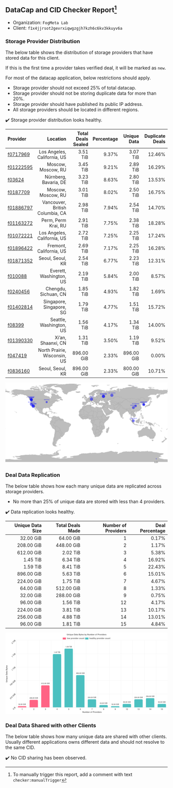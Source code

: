 ## DataCap and CID Checker Report[^1]
 - Organization: `FogMeta Lab`
 - Client: `f1x4jjrsot2gevrxiqwgzgjh7kzh6c6kv3kkuyv6a`
### Storage Provider Distribution
The below table shows the distribution of storage providers that have stored data for this client.

If this is the first time a provider takes verified deal, it will be marked as `new`.

For most of the datacap application, below restrictions should apply.
 - Storage provider should not exceed 25% of total datacap.
 - Storage provider should not be storing duplicate data for more than 20%.
 - Storage provider should have published its public IP address.
 - All storage providers should be located in different regions.

✔️ Storage provider distribution looks healthy.

| Provider                                              |                        Location | Total Deals Sealed | Percentage | Unique Data | Duplicate Deals |
| :---------------------------------------------------- | ------------------------------: | -----------------: | ---------: | ----------: | --------------: |
| [f0717969](https://filfox.info/en/address/f0717969)   |     Los Angeles, California, US |           3.51 TiB |      9.37% |    3.07 TiB |          12.46% |
| [f01222595](https://filfox.info/en/address/f01222595) |              Moscow, Moscow, RU |           3.45 TiB |      9.21% |    2.89 TiB |          16.29% |
| [f03624](https://filfox.info/en/address/f03624)       |           Nürnberg, Bavaria, DE |           3.23 TiB |      8.63% |    2.80 TiB |          13.53% |
| [f0187709](https://filfox.info/en/address/f0187709)   |              Moscow, Moscow, RU |           3.01 TiB |      8.02% |    2.50 TiB |          16.75% |
| [f01886797](https://filfox.info/en/address/f01886797) | Vancouver, British Columbia, CA |           2.98 TiB |      7.94% |    2.54 TiB |          14.70% |
| [f01163272](https://filfox.info/en/address/f01163272) |             Perm, Perm Krai, RU |           2.91 TiB |      7.75% |    2.38 TiB |          18.28% |
| [f01072221](https://filfox.info/en/address/f01072221) |     Los Angeles, California, US |           2.72 TiB |      7.25% |    2.25 TiB |          17.24% |
| [f01896422](https://filfox.info/en/address/f01896422) |         Fremont, California, US |           2.69 TiB |      7.17% |    2.25 TiB |          16.28% |
| [f01871352](https://filfox.info/en/address/f01871352) |                Seoul, Seoul, KR |           2.54 TiB |      6.77% |    2.23 TiB |          12.31% |
| [f010088](https://filfox.info/en/address/f010088)     |         Everett, Washington, US |           2.19 TiB |      5.84% |    2.00 TiB |           8.57% |
| [f0240456](https://filfox.info/en/address/f0240456)   |            Chengdu, Sichuan, CN |           1.85 TiB |      4.93% |    1.82 TiB |           1.69% |
| [f01402814](https://filfox.info/en/address/f01402814) |        Singapore, Singapore, SG |           1.79 TiB |      4.77% |    1.51 TiB |          15.72% |
| [f08399](https://filfox.info/en/address/f08399)       |         Seattle, Washington, US |           1.56 TiB |      4.17% |    1.34 TiB |          14.00% |
| [f01390330](https://filfox.info/en/address/f01390330) |              Xi’an, Shaanxi, CN |           1.31 TiB |      3.50% |    1.19 TiB |           9.52% |
| [f047419](https://filfox.info/en/address/f047419)     |    North Prairie, Wisconsin, US |         896.00 GiB |      2.33% |  896.00 GiB |           0.00% |
| [f0836160](https://filfox.info/en/address/f0836160)   |                Seoul, Seoul, KR |         896.00 GiB |      2.33% |  800.00 GiB |          10.71% |

![Provider Distribution](https://raw.githubusercontent.com/data-preservation-programs/filplus-checker-assets/main/filecoin-project/filecoin-plus-large-datasets/issues/1136/1671098719556.png)
### Deal Data Replication
The below table shows how each many unique data are replicated across storage providers.
- No more than 25% of unique data are stored with less than 4 providers.

✔️ Data replication looks healthy.

| Unique Data Size | Total Deals Made | Number of Providers | Deal Percentage |
| ---------------: | ---------------: | ------------------: | --------------: |
|        32.00 GiB |        64.00 GiB |                   1 |           0.17% |
|       208.00 GiB |       448.00 GiB |                   2 |           1.17% |
|       612.00 GiB |         2.02 TiB |                   3 |           5.38% |
|         1.45 TiB |         6.34 TiB |                   4 |          16.92% |
|         1.59 TiB |         8.41 TiB |                   5 |          22.43% |
|       896.00 GiB |         5.63 TiB |                   6 |          15.01% |
|       224.00 GiB |         1.75 TiB |                   7 |           4.67% |
|        64.00 GiB |       512.00 GiB |                   8 |           1.33% |
|        32.00 GiB |       288.00 GiB |                   9 |           0.75% |
|        96.00 GiB |         1.56 TiB |                  12 |           4.17% |
|       224.00 GiB |         3.81 TiB |                  13 |          10.17% |
|       256.00 GiB |         4.88 TiB |                  14 |          13.01% |
|        96.00 GiB |         1.81 TiB |                  15 |           4.84% |

![Replication Distribution](https://raw.githubusercontent.com/data-preservation-programs/filplus-checker-assets/main/filecoin-project/filecoin-plus-large-datasets/issues/1136/1671098720254.png)
### Deal Data Shared with other Clients
The below table shows how many unique data are shared with other clients.
Usually different applications owns different data and should not resolve to the same CID.

✔️ No CID sharing has been observed.

[^1]: To manually trigger this report, add a comment with text `checker:manualTrigger`
